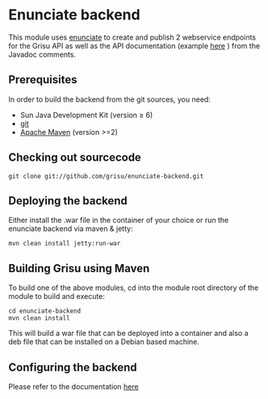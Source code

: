 Enunciate backend
=================

This module uses [enunciate](http://enunciate.codehaus.org/) to create and publish 2 webservice endpoints for the Grisu API as well as the API documentation (example [here](https://compute-dev.services.bestgrid.org/) ) from the Javadoc comments.

Prerequisites
--------------------

In order to build the backend from the git sources, you need: 

- Sun Java Development Kit (version ≥ 6)
- [git](http://git-scm.com) 
- [Apache Maven](http://maven.apache.org) (version >=2)


Checking out sourcecode
-------------------------------------

 `git clone git://github.com/grisu/enunciate-backend.git`

Deploying the backend
---------------------------------

Either install the .war file in the container of your choice or run the enunciate backend via maven & jetty:

    mvn clean install jetty:run-war

Building Grisu using Maven
------------------------------------------

To build one of the above modules, cd into the module root directory of the module to build and execute: 

    cd enunciate-backend
    mvn clean install

This will build a war file that can be deployed into a container and also a deb file that can be installed on a Debian based machine.

Configuring the backend
--------------------------------------

Please refer to the documentation [here](https://github.com/grisu/grisu/wiki/How-to-configure-a-Grisu-backend)


